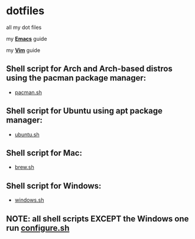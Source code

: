 # dotfiles
all my dot files

my [**Emacs**](https://github.com/marinov98/My_Emacs-Detailed_Guide) guide

my [**Vim**](https://github.com/marinov98/My-Vim) guide

## Shell script for Arch and Arch-based distros using the pacman package manager: 
  - [pacman.sh](https://github.com/marinov98/dotfiles/blob/master/pacman.sh)
## Shell script for Ubuntu using apt package manager: 
  - [ubuntu.sh](https://github.com/marinov98/dotfiles/blob/master/ubuntu.sh)
## Shell script for Mac:
  - [brew.sh](https://github.com/marinov98/dotfiles/blob/master/brew.sh)
## Shell script for Windows:
- [windows.sh](https://github.com/marinov98/dotfiles/blob/master/windows.sh)
  
## NOTE: all shell scripts EXCEPT the Windows one run [configure.sh](https://github.com/marinov98/dotfiles/blob/master/configure.sh)

